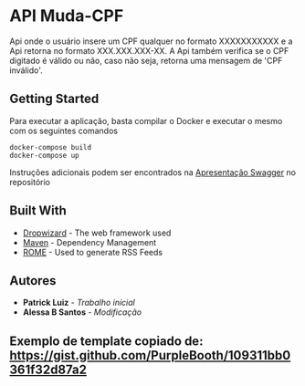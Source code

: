 # API Muda-CPF
Api onde o usuário insere um CPF qualquer no formato XXXXXXXXXXX e a Api retorna no formato XXX.XXX.XXX-XX.
A Api também verifica se o CPF digitado é válido ou não, caso não seja, retorna uma mensagem de 'CPF inválido'. 

## Getting Started

Para executar a aplicação, basta compilar o Docker e executar o mesmo com os seguintes comandos

```
docker-compose build
docker-compose up
```

Instruções adicionais podem ser encontrados na [Apresentação Swagger](https://github.ibm.com/patrick-ibm/swagger_api/blob/master/Apresenta%C3%A7%C3%A3o%20Swagger.pdf) no repositório

## Built With

* [Dropwizard](http://www.dropwizard.io/1.0.2/docs/) - The web framework used
* [Maven](https://maven.apache.org/) - Dependency Management
* [ROME](https://rometools.github.io/rome/) - Used to generate RSS Feeds

## Autores

* **Patrick Luiz** - *Trabalho inicial*
*  **Alessa B Santos** - *Modificação* 

## Exemplo de template copiado de: https://gist.github.com/PurpleBooth/109311bb0361f32d87a2